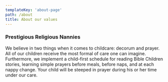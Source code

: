```yaml
---
templateKey: 'about-page'
path: /about
title: About our values
---
```

### Prestigious Religious Nannies
We believe in two things when it comes to childcare: decorum and prayer. All of our children receive the most formal of care one can imagine. Furthermore, we implement a child-first schedule for reading Bible Children stories, learning simple prayers before meals, before naps, and at each nappy change. Your child will be steeped in prayer during his or her time under our care.